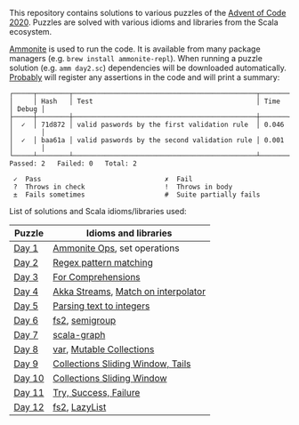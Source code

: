 This repository contains solutions to various puzzles of the [Advent of Code 2020][aoc2020].
Puzzles are solved with various idioms and libraries from the Scala ecosystem.

[Ammonite][amm] is used to run the code.
It is available from many package managers (e.g. `brew install ammonite-repl`).
When running a puzzle solution (e.g. `amm day2.sc`) dependencies will be downloaded automatically.
[Probably][probably] will register any assertions in the code and will print a summary:

```
┌─────┬────────┬──────────────────────────────────────────────┬───────┬───────┐
│     │ Hash   │ Test                                         │ Time  │ Debug │
├─────┼────────┼──────────────────────────────────────────────┼───────┼───────┤
│  ✓  │ 71d872 │ valid paswords by the first validation rule  │ 0.046 │       │
│  ✓  │ baa61a │ valid paswords by the second validation rule │ 0.001 │       │
└─────┴────────┴──────────────────────────────────────────────┴───────┴───────┘
Passed: 2   Failed: 0   Total: 2

 ✓  Pass                               ✗  Fail
 ?  Throws in check                    !  Throws in body
 ±  Fails sometimes                    #  Suite partially fails
```

List of solutions and Scala idioms/libraries used:

| Puzzle             | Idioms and libraries                                                   |
| ------------------ | ---------------------------------------------------------------------- |
| [Day 1](day1.sc)   | [Ammonite Ops][amm-ops], set operations                                |
| [Day 2](day2.sc)   | [Regex pattern matching][regex]                                        |
| [Day 3](day3.sc)   | [For Comprehensions][for]                                              |
| [Day 4](day4.sc)   | [Akka Streams][akka-streams], [Match on interpolator][match-interp]    |
| [Day 5](day5.sc)   | [Parsing text to integers][parse-int]                                  |
| [Day 6](day6.sc)   | [fs2][], [semigroup][]                                                 |
| [Day 7](day7.sc)   | [scala-graph][]                                                        |
| [Day 8](day8.sc)   | [var][], [Mutable Collections][mutable-coll]                           |
| [Day 9](day9.sc)   | [Collections Sliding Window, Tails][subsets]                           |
| [Day 10](day10.sc) | [Collections Sliding Window][subsets]                                  |
| [Day 11](day11.sc) | [Try, Success, Failure][try]                                           |
| [Day 12](day12.sc) | [fs2][], [LazyList][lazy-list]                                         |

[aoc2020]:      https://adventofcode.com/2020
[amm]:          https://ammonite.io/
[amm-ops]:      https://ammonite.io/#Operations
[probably]:     https://github.com/propensive/probably
[regex]:        https://www.scala-lang.org/api/2.13.3/scala/util/matching/Regex.html
[for]:          https://docs.scala-lang.org/tour/for-comprehensions.html
[akka-streams]: https://doc.akka.io/docs/akka/current/stream/stream-quickstart.html
[match-interp]: https://cucumbersome.net/2020/11/28/four-new-features-of-scala-2-13-releases-that-you-probably-missed/#2130-s-interpolator-on-pattern-matching
[parse-int]:    https://docs.oracle.com/en/java/javase/11/docs/api/java.base/java/lang/Integer.html#parseInt(java.lang.String,int)
[fs2]:          https://fs2.io/guide.html
[semigroup]:    https://typelevel.org/cats/typeclasses/semigroup.html
[scala-graph]:  https://www.scala-graph.org/guides/core-initializing.html
[var]:          https://docs.scala-lang.org/overviews/scala-book/two-types-variables.html
[mutable-coll]: https://docs.scala-lang.org/overviews/collections-2.13/concrete-mutable-collection-classes.html
[subsets]:      https://alvinalexander.com/scala/how-to-split-sequences-subsets-groupby-partition-scala-cookbook/
[try]:          https://docs.scala-lang.org/overviews/scala-book/functional-error-handling.html#trysuccessfailure
[lazy-list]:    https://www.scala-lang.org/api/current/scala/collection/immutable/LazyList.html
